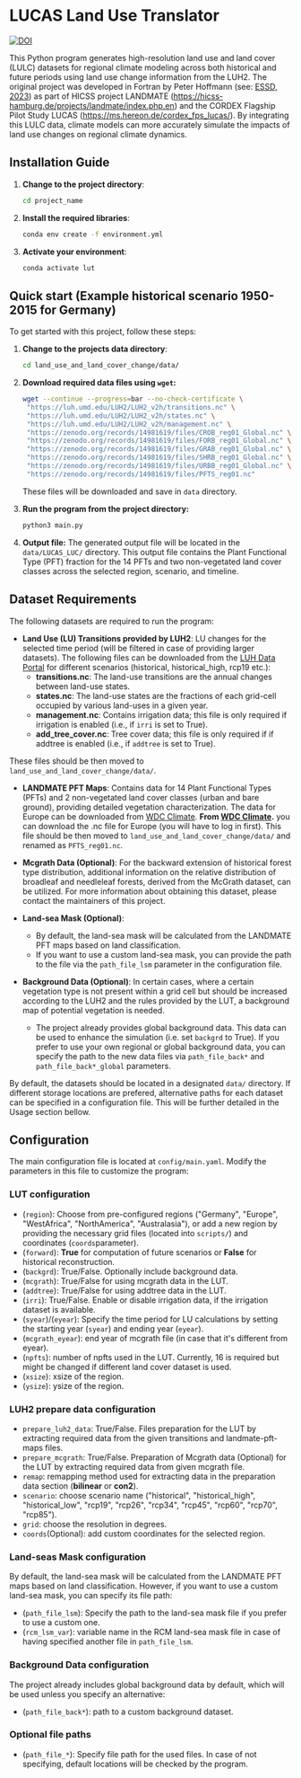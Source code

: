 # LUCAS Land Use Translator

[![DOI](https://zenodo.org/badge/DOI/10.5281/zenodo.15039127.svg)](https://doi.org/10.5281/zenodo.15039127)

This Python program generates high-resolution land use and land cover (LULC) datasets for regional climate modeling across both historical and future periods using land use change information from the LUH2. The original project was developed in Fortran by Peter Hoffmann (see: [ESSD, 2023](https://essd.copernicus.org/articles/15/3819/2023/)) as part of HICSS project LANDMATE (<https://hicss-hamburg.de/projects/landmate/index.php.en>) and the CORDEX Flagship Pilot Study LUCAS (<https://ms.hereon.de/cordex_fps_lucas/>). By integrating this LULC data, climate models can more accurately simulate the impacts of land use changes on regional climate dynamics.

## Installation Guide

1. **Change to the project directory**:

   ```bash
   cd project_name
   ```

2. **Install the required libraries**:

   ```bash
   conda env create -f environment.yml
   ```

3. **Activate your environment**:

   ```bash
   conda activate lut
   ```

## Quick start (Example historical scenario 1950-2015 for Germany)

To get started with this project, follow these steps:

1. **Change to the projects data directory**:

   ```bash
   cd land_use_and_land_cover_change/data/
   ```

2. **Download required data files using `wget`:**

   ```bash
   wget --continue --progress=bar --no-check-certificate \
    "https://luh.umd.edu/LUH2/LUH2_v2h/transitions.nc" \
    "https://luh.umd.edu/LUH2/LUH2_v2h/states.nc" \
    "https://luh.umd.edu/LUH2/LUH2_v2h/management.nc" \
    "https://zenodo.org/records/14981619/files/CROB_reg01_Global.nc" \
    "https://zenodo.org/records/14981619/files/FORB_reg01_Global.nc" \
    "https://zenodo.org/records/14981619/files/GRAB_reg01_Global.nc" \
    "https://zenodo.org/records/14981619/files/SHRB_reg01_Global.nc" \
    "https://zenodo.org/records/14981619/files/URBB_reg01_Global.nc" \
    "https://zenodo.org/records/14981619/files/PFTS_reg01.nc"
   ```

   These files will be downloaded and save in `data` directory.

3. **Run the program from the project directory:**

   ```bash
   python3 main.py
   ```

4. **Output file:** The generated output file will be located in the  `data/LUCAS_LUC/` directory. This output file contains the Plant Functional Type (PFT) fraction for the 14 PFTs and two non-vegetated land cover classes across the selected region, scenario, and timeline.

## Dataset Requirements

The following datasets are required to run the program:

- **Land Use (LU) Transitions provided by LUH2**: LU changes for the selected time period (will be filtered in case of providing larger datasets). The following files can be downloaded from the [LUH Data Portal](https://luh.umd.edu/data.shtml) for different scenarios (historical, historical_high, rcp19 etc.):
  - **transitions.nc**: The land-use transitions are the annual changes between land-use states.
  - **states.nc**: The land-use states are the fractions of each grid-cell occupied by various land-uses in a given year.
  - **management.nc**: Contains irrigation data; this file is only required if irrigation is enabled (i.e., if `irri` is set to True).
  - **add_tree_cover.nc**: Tree cover data; this file is only required if if addtree is enabled (i.e., if `addtree` is set to True).

These files should be then moved to `land_use_and_land_cover_change/data/`.

- **LANDMATE PFT Maps**: Contains data for 14 Plant Functional Types (PFTs) and 2 non-vegetated land cover classes (urban and bare ground), providing detailed vegetation characterization. The data for Europe can be downloaded from [WDC Climate](https://www.wdc-climate.de/ui/entry?acronym=LM_PFT_EUR_v1.1_afts). **From [WDC Climate](https://www.wdc-climate.de/ui/entry?acronym=LM_PFT_EUR_v1.1_afts).** you can download the .nc file for Europe (you will have to log in first). This file should be then moved to `land_use_and_land_cover_change/data/` and renamed as `PFTS_reg01.nc`.

- **Mcgrath Data (Optional)**: For the backward extension of historical forest type distribution, additional information on the relative distribution of broadleaf and needleleaf forests, derived from the McGrath dataset, can be utilized. For more information about obtaining this dataset, please contact the maintainers of this project.

- **Land-sea Mask (Optional)**:
  - By default, the land-sea mask will be calculated from the LANDMATE PFT maps based on land classification.
  - If you want to use a custom land-sea mask, you can provide the path to the file via the `path_file_lsm` parameter in the configuration file.
- **Background Data (Optional)**: In certain cases, where a certain vegetation type is not present within a grid cell but should be increased according to the LUH2 and the rules provided by the LUT, a background map of potential vegetation is needed.
  - The project already provides global background data. This data can be used to enhance the simulation (i.e. set `backgrd` to True). If you prefer to use your own regional or global background data, you can specify the path to the new data files via `path_file_back*` and `path_file_back*_global` parameters.

By default, the datasets should be located in a designated `data/` directory. If different storage locations are prefered, alternative paths for each dataset can be specified in a configuration file. This will be further detailed in the Usage section bellow.

## Configuration

The main configuration file is located at `config/main.yaml`. Modify the parameters in this file to customize the program:

### LUT configuration

- (`region`): Choose from pre-configured regions ("Germany", "Europe", "WestAfrica", "NorthAmerica", "Australasia"), or add a new region by providing the necessary grid files (located into `scripts/`) and coordinates (`coords`parameter).
- (`forward`): **True** for computation of future scenarios or **False** for historical reconstruction.
- (`backgrd`): True/False. Optionally include background data.
- (`mcgrath`): True/False for using mcgrath data in the LUT.
- (`addtree`): True/False for using addtree data in the LUT.
- (`irri`): True/False. Enable or disable irrigation data, if the irrigation dataset is available.
- (`syear`)/(`eyear`): Specify the time period for LU calculations by setting the starting year (`syear`) and ending year (`eyear`).
- (`mcgrath_eyear`): end year of mcgrath file (in case that it's different from eyear).
- (`npfts`): number of npfts used in the LUT. Currently, 16 is required but might be changed if different land cover dataset is used.
- (`xsize`): xsize of the region.
- (`ysize`): ysize of the region.

### LUH2 prepare data configuration

- `prepare_luh2_data`: True/False. Files preparation for the LUT by extracting required data from the given transitions and landmate-pft-maps files.
- `prepare_mcgrath`: True/False. Preparation of Mcgrath data (Optional) for the LUT by extracting required data from given mcgrath file.
- `remap`: remapping method used for extracting data in the preparation data section (**bilinear** or **con2**).
- `scenario`: choose scenario name ("historical", "historical_high", "historical_low", "rcp19", "rcp26", "rcp34", "rcp45", "rcp60", "rcp70", "rcp85").
- `grid`: choose the resolution in degrees.
- `coords`(Optional): add custom coordinates for the selected region.

### Land-seas Mask configuration

By default, the land-sea mask will be calculated from the LANDMATE PFT maps based on land classification. However, if you want to use a custom land-sea mask, you can specify its file path:

- (`path_file_lsm`): Specify the path to the land-sea mask file if you prefer to use a custom one.
- (`rcm_lsm_var`): variable name in the RCM land-sea mask file in case of having specified another file in `path_file_lsm`.

### Background Data configuration

The project already includes global background data by default, which will be used unless you specify an alternative:

- (`path_file_back*`): path to a custom background dataset.

### Optional file paths

- (`path_file_*`): Specify file path for the used files. In case of not specifying, default locations will be checked by the program.
